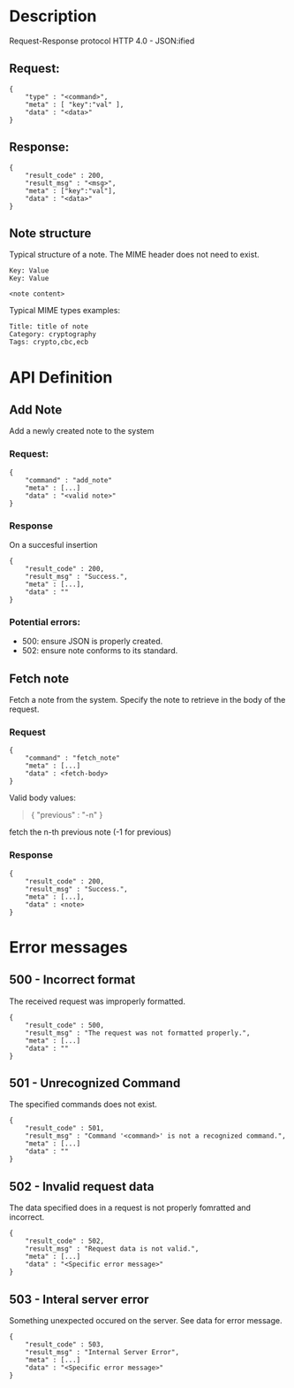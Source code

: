 # Description

Request-Response protocol
HTTP 4.0 - JSON:ified

## Request:
```
{
	"type" : "<command>",
	"meta" : [ "key":"val" ],
	"data" : "<data>"
}
```

## Response:
```
{
	"result_code" : 200,
	"result_msg" : "<msg>",
	"meta" : ["key":"val"],
	"data" : "<data>"
}
```

## Note structure
Typical structure of a note. The MIME header does not need to exist.

```
Key: Value
Key: Value

<note content>
```

Typical MIME types examples:
```
Title: title of note
Category: cryptography
Tags: crypto,cbc,ecb
```

# API Definition

## Add Note
Add a newly created note to the system

### Request:
```
{
 	"command" : "add_note"
 	"meta" : [...]
 	"data" : "<valid note>"	
}
```

### Response
On a succesful insertion
```
{
	"result_code" : 200,
	"result_msg" : "Success.",
	"meta" : [...],
	"data" : ""
}
```

### Potential errors:
 * 500: ensure JSON is properly created.
 * 502: ensure note conforms to its standard.

## Fetch note
Fetch a note from the system. Specify the note to retrieve in the
body of the request. 

### Request
```
{
 	"command" : "fetch_note"
 	"meta" : [...]
 	"data" : <fetch-body>
}
```

Valid body values:

> { "previous" : "-n" }

fetch the n-th previous note (-1 for previous)


### Response
```
{
	"result_code" : 200,
	"result_msg" : "Success.",
	"meta" : [...],
	"data" : <note>
}
```

# Error messages

## 500 - Incorrect format
The received request was improperly formatted.

```
{
	"result_code" : 500,
	"result_msg" : "The request was not formatted properly.",
	"meta" : [...]
	"data" : ""
}
```

## 501 - Unrecognized Command
The specified commands does not exist.

```
{
	"result_code" : 501,
	"result_msg" : "Command '<command>' is not a recognized command.",
	"meta" : [...]
	"data" : ""
}
```

## 502 - Invalid request data
The data specified does in a request is not properly fomratted and incorrect.

```
{
	"result_code" : 502,
	"result_msg" : "Request data is not valid.",
	"meta" : [...]
	"data" : "<Specific error message>"
}
```

## 503 - Interal server error
Something unexpected occured on the server. See data for error message.

```
{
	"result_code" : 503,
	"result_msg" : "Internal Server Error",
	"meta" : [...]
	"data" : "<Specific error message>"
}
```
